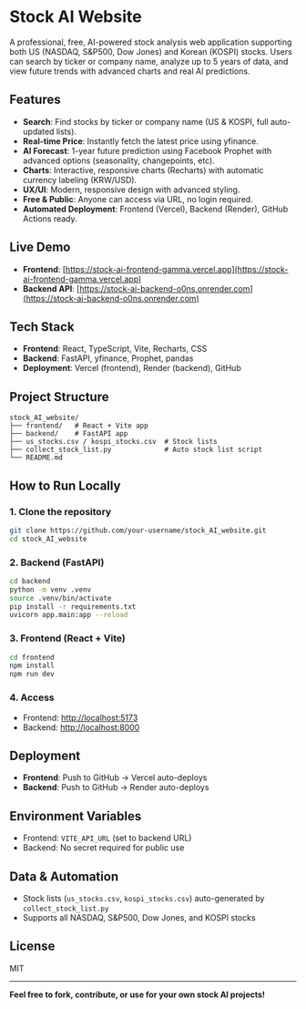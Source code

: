 # Stock AI Website

A professional, free, AI-powered stock analysis web application supporting both US (NASDAQ, S&P500, Dow Jones) and Korean (KOSPI) stocks. Users can search by ticker or company name, analyze up to 5 years of data, and view future trends with advanced charts and real AI predictions.

## Features

- **Search**: Find stocks by ticker or company name (US & KOSPI, full auto-updated lists).
- **Real-time Price**: Instantly fetch the latest price using yfinance.
- **AI Forecast**: 1-year future prediction using Facebook Prophet with advanced options (seasonality, changepoints, etc).
- **Charts**: Interactive, responsive charts (Recharts) with automatic currency labeling (KRW/USD).
- **UX/UI**: Modern, responsive design with advanced styling.
- **Free & Public**: Anyone can access via URL, no login required.
- **Automated Deployment**: Frontend (Vercel), Backend (Render), GitHub Actions ready.

## Live Demo

- **Frontend**: [https://stock-ai-frontend-gamma.vercel.app](https://stock-ai-frontend-gamma.vercel.app)
- **Backend API**: [https://stock-ai-backend-o0ns.onrender.com](https://stock-ai-backend-o0ns.onrender.com)

## Tech Stack

- **Frontend**: React, TypeScript, Vite, Recharts, CSS
- **Backend**: FastAPI, yfinance, Prophet, pandas
- **Deployment**: Vercel (frontend), Render (backend), GitHub

## Project Structure

```
stock_AI_website/
├── frontend/   # React + Vite app
├── backend/    # FastAPI app
├── us_stocks.csv / kospi_stocks.csv  # Stock lists
├── collect_stock_list.py             # Auto stock list script
└── README.md
```

## How to Run Locally

### 1. Clone the repository

```sh
git clone https://github.com/your-username/stock_AI_website.git
cd stock_AI_website
```

### 2. Backend (FastAPI)

```sh
cd backend
python -m venv .venv
source .venv/bin/activate
pip install -r requirements.txt
uvicorn app.main:app --reload
```

### 3. Frontend (React + Vite)

```sh
cd frontend
npm install
npm run dev
```

### 4. Access

- Frontend: [http://localhost:5173](http://localhost:5173)
- Backend: [http://localhost:8000](http://localhost:8000)

## Deployment

- **Frontend**: Push to GitHub → Vercel auto-deploys
- **Backend**: Push to GitHub → Render auto-deploys

## Environment Variables

- Frontend: `VITE_API_URL` (set to backend URL)
- Backend: No secret required for public use

## Data & Automation

- Stock lists (`us_stocks.csv`, `kospi_stocks.csv`) auto-generated by `collect_stock_list.py`
- Supports all NASDAQ, S&P500, Dow Jones, and KOSPI stocks

## License

MIT

---

**Feel free to fork, contribute, or use for your own stock AI projects!**
